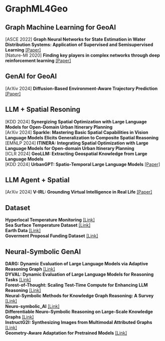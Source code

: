 # GraphML4Geo
## Graph Machine Learning for GeoAI
[ASCE 2022] **Graph Neural Networks for State Estimation in Water Distribution Systems: Application of Supervised and Semisupervised Learning** [[Paper]](https://ascelibrary.org/doi/pdf/10.1061/%28ASCE%29WR.1943-5452.0001550?casa_token=C03LGJTdVfsAAAAA:UnYDRs9cFPbY0J3X6DHDH--L6yZWWFYHYLIgI-5Ke1ESK0cwHRsLX9l7wov-Q-v3gFEcj0L8qNQ)</br>
[Nature-MI 2020] **Finding key players in complex networks through deep reinforcement learning** [[Paper]](https://www.nature.com/articles/s42256-020-0177-2)</br>

## GenAI for GeoAI
[ArXiv 2024] **Diffusion-Based Environment-Aware Trajectory Prediction** [[Paper]](https://arxiv.org/abs/2403.11643)</br>

## LLM + Spatial Resoning
[KDD 2024] **Synergizing Spatial Optimization with Large Language Models for Open-Domain Urban Itinerary Planning**</br>
[ArXiv 2024] **Sparkle: Mastering Basic Spatial Capabilities in Vision Language Models Elicits Generalization to Composite Spatial Reasoning**</br>
[EMNLP 2024] **ITINERA: Integrating Spatial Optimization with Large Language Models for Open-domain Urban Itinerary Planning**</br>
[ICLR 2024] **GeoLLM: Extracting Geospatial Knowledge from Large Language Models**</br>
[KDD 2024] **UrbanGPT: Spatio-Temporal Large Language Models** [[Paper]](https://dl.acm.org/doi/abs/10.1145/3637528.3671578?casa_token=iKyUrDnwB_8AAAAA:HCsty4O-V46U2aFPeqE3Z8AMVGKQuzvDbBSEUxRLIp02BbeK428n2EdG6AR9w6hI_CV3BPmVIsXe)


## LLM Agent + Spatial
[ArXiv 2024] **V-IRL: Grounding Virtual Intelligence in Real Life** [[Paper]](https://virl-platform.github.io/)</br>

## Dataset
**Hyperlocal Temperature Monitoring** [[Link]](https://data.cityofnewyork.us/dataset/Hyperlocal-Temperature-Monitoring/qdq3-9eqn/about_data)</br>
**Sea Surface Temperature Dataset** [[Link]](https://spatiotemporal-data.github.io/climate/sst/)</br>
**Earth Data** [[Link]](https://daymet.ornl.gov/)</br>
**Goverment Proposal Funding Dataset** [[Link]](https://www.sbir.gov/awards)</br>

## Neural-Symbolic GenAI
**DARG: Dynamic Evaluation of Large Language Models via Adaptive Reasoning Graph** [[Link]](https://arxiv.org/pdf/2406.17271)</br>
**DYVAL: Dynamic Evaluation of Large Language Models for Reasoning Tasks** [[Link]](https://arxiv.org/pdf/2309.17167)</br>
**Forest-of-Thought: Scaling Test-Time Compute for Enhancing LLM Reasoning** [[Link]](https://arxiv.org/abs/2412.09078)</br>
**Neural-Symbolic Methods for Knowledge Graph Reasoning: A Survey** [[Link]](https://dl.acm.org/doi/abs/10.1145/3686806)</br>
**Neuro-symbolic_AI** [[Link]](https://en.wikipedia.org/wiki/Neuro-symbolic_AI)</br>
**Differentiable Neuro-Symbolic Reasoning on Large-Scale Knowledge Graphs** [[Link]](https://proceedings.neurips.cc/paper_files/paper/2023/hash/5965f3a748a8d41415db2bfa44635cc3-Abstract-Conference.html)</br>
**InstructG2I: Synthesizing Images from Multimodal Attributed Graphs** [[Link]](https://arxiv.org/abs/2410.07157)</br>
**Geometry-Aware Adaptation for Pretrained Models** [[Link]](https://arxiv.org/pdf/2307.12226)</br>

